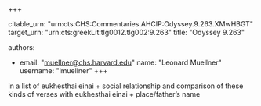 +++


citable_urn: "urn:cts:CHS:Commentaries.AHCIP:Odyssey.9.263.XMwHBGT"
target_urn: "urn:cts:greekLit:tlg0012.tlg002:9.263"
title: "Odyssey 9.263"

authors:
- email: "muellner@chs.harvard.edu"
  name: "Leonard Muellner"
  username: "lmuellner"
+++

<p>in a list of eukhesthai einai + social relationship and comparison of these kinds of verses with eukhesthai einai + place/father’s name</p>
